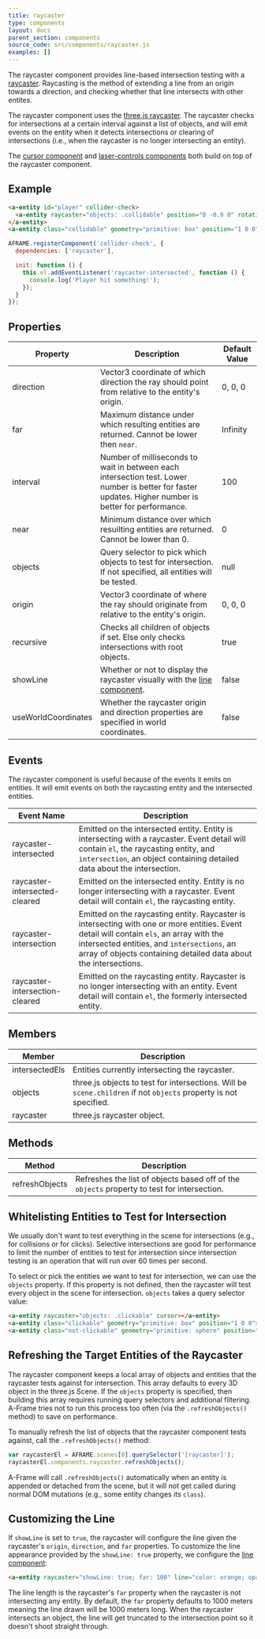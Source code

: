 ```yaml
---
title: raycaster
type: components
layout: docs
parent_section: components
source_code: src/components/raycaster.js
examples: []
---
```


[3ray]: https://threejs.org/docs/#api/core/Raycaster
[line]: ./line.md
[wiki-raycasting]: https://en.wikipedia.org/wiki/Ray_casting

The raycaster component provides line-based intersection testing with a
[raycaster][wiki-raycasting]. Raycasting is the method of extending a line from
an origin towards a direction, and checking whether that line intersects with
other entites.

The raycaster component uses the [three.js raycaster][3ray]. The raycaster
checks for intersections at a certain interval against a list of objects, and
will emit events on the entity when it detects intersections or clearing of
intersections (i.e., when the raycaster is no longer intersecting an entity).

[cursor]: ./cursor.md
[laser-controls]: ./laser-controls.md

The [cursor component][cursor] and [laser-controls components][laser-controls]
both build on top of the raycaster component.

## Example

```html
<a-entity id="player" collider-check>
  <a-entity raycaster="objects: .collidable" position="0 -0.9 0" rotation="90 0 0"></a-entity>
</a-entity>
<a-entity class="collidable" geometry="primitive: box" position="1 0 0"></a-entity>
```

```js
AFRAME.registerComponent('collider-check', {
  dependencies: ['raycaster'],

  init: function () {
    this.el.addEventListener('raycaster-intersected', function () {
      console.log('Player hit something!');
    });
  }
});
```

## Properties

| Property            | Description                                                                                                                                           | Default Value |
| --------            | -----------                                                                                                                                           | ------------- |
| direction           | Vector3 coordinate of which direction the ray should point from relative to the entity's origin.                                                      | 0, 0, 0       |
| far                 | Maximum distance under which resulting entities are returned. Cannot be lower then `near`.                                                            | Infinity      |
| interval            | Number of milliseconds to wait in between each intersection test. Lower number is better for faster updates. Higher number is better for performance. | 100           |
| near                | Minimum distance over which resuilting entities are returned. Cannot be lower than 0.                                                                 | 0             |
| objects             | Query selector to pick which objects to test for intersection. If not specified, all entities will be tested.                                         | null          |
| origin              | Vector3 coordinate of where the ray should originate from relative to the entity's origin.                                                            | 0, 0, 0       |
| recursive           | Checks all children of objects if set. Else only checks intersections with root objects.                                                              | true          |
| showLine            | Whether or not to display the raycaster visually with the [line component][line].                                                                     | false         |
| useWorldCoordinates | Whether the raycaster origin and direction properties are specified in world coordinates.                                                             | false         |

## Events

The raycaster component is useful because of the events it emits on entities. It will emit events on both the raycasting entity and the intersected entities.

| Event Name                     | Description                                                                            |
|--------------------------------|----------------------------------------------------------------------------------------|
| raycaster-intersected          | Emitted on the intersected entity. Entity is intersecting with a raycaster. Event detail will contain `el`, the raycasting entity, and `intersection`, an object containing detailed data about the intersection.            |
| raycaster-intersected-cleared  | Emitted on the intersected entity. Entity is no longer intersecting with a raycaster. Event detail will contain `el`, the raycasting entity.  |
| raycaster-intersection         | Emitted on the raycasting entity. Raycaster is intersecting with one or more entities. Event detail will contain `els`, an array with the intersected entities, and `intersections`, an array of objects containing detailed data about the intersections. |
| raycaster-intersection-cleared | Emitted on the raycasting entity. Raycaster is no longer intersecting with an entity. Event detail will contain `el`, the formerly intersected entity.  |

## Members

| Member         | Description                                                                                                      |
|----------------|------------------------------------------------------------------------------------------------------------------|
| intersectedEls | Entities currently intersecting the raycaster.                                                                   |
| objects        | three.js objects to test for intersections. Will be `scene.children` if not `objects` property is not specified. |
| raycaster      | three.js raycaster object.                                                                                       |

## Methods

| Method         | Description                                                                                 |
|----------------|---------------------------------------------------------------------------------------------|
| refreshObjects | Refreshes the list of objects based off of the `objects` property to test for intersection. |

## Whitelisting Entities to Test for Intersection

We usually don't want to test everything in the scene for intersections (e.g.,
for collisions or for clicks). Selective intersections are good for performance
to limit the number of entities to test for intersection since intersection
testing is an operation that will run over 60 times per second.

To select or pick the entities we want to test for intersection, we can use the
`objects` property. If this property is not defined, then the raycaster will
test every object in the scene for intersection. `objects` takes a query
selector value:

```html
<a-entity raycaster="objects: .clickable" cursor></a-entity>
<a-entity class="clickable" geometry="primitive: box" position="1 0 0"></a-entity>
<a-entity class="not-clickable" geometry="primitive: sphere" position="-1 0 0"></a-entity>
```

## Refreshing the Target Entities of the Raycaster

The raycaster component keeps a local array of objects and entities that the
raycaster tests against for intersection. This array defaults to every 3D
object in the three.js Scene. If the `objects` property is specified, then
building this array requires running query selectors and additional filtering.
A-Frame tries not to run this process too often (via the `.refreshObjects()`
method) to save on performance.

To manually refresh the list of objects that the raycaster component tests
against, call the `.refreshObjects()` method:

```js
var raycasterEl = AFRAME.scenes[0].querySelector('[raycaster]');
raycasterEl.components.raycaster.refreshObjects();
```

A-Frame will call `.refreshObjects()` automatically when an entity is appended
or detached from the scene, but it will not get called during normal DOM
mutations (e.g., some entity changes its `class`).

## Customizing the Line

If `showLine` is set to `true`, the raycaster will configure the line given the
raycaster's `origin`, `direction`, and `far` properties. To customize the line
appearance provided by the `showLine: true` property, we configure the [line
component][line]:

```html
<a-entity raycaster="showLine: true; far: 100" line="color: orange; opacity: 0.5"></a-entity>
```

The line length is the raycaster's `far` property when the raycaster is not
intersecting any entity. By default, the `far` property defaults to 1000 meters
meaning the line drawn will be 1000 meters long. When the raycaster intersects
an object, the line will get truncated to the intersection point so it doesn't
shoot straight through.
